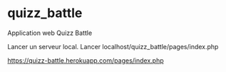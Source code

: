 # quizz_battle
Application web Quizz Battle
 
Lancer un serveur local.
Lancer localhost/quizz_battle/pages/index.php

https://quizz-battle.herokuapp.com/pages/index.php

